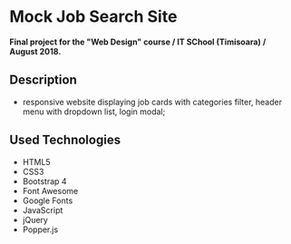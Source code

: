 # Mock Job Search Site

**Final project for the "Web Design" course / IT SChool (Timisoara) / August 2018.**

## Description

- responsive website displaying job cards with categories filter, header menu with dropdown list, login modal;

## Used Technologies

- HTML5
- CSS3
- Bootstrap 4
- Font Awesome
- Google Fonts
- JavaScript
- jQuery
- Popper.js
